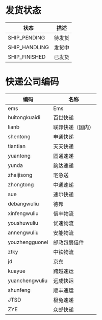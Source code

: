# 发货状态
   状态        |      描述
------------------------------|-----------------------------------
SHIP_PENDING                  |  待发货
SHIP_HANDLING                 |  发货中
SHIP_FINISHED                 |  已发货



# 快递公司编码
   编码        |      名称
------------------------------|-----------------------------------
ems                           |  Ems
huitongkuaidi                 |  百世快递
lianb                         |  联邦快递（国内）
shentong                      |  申通快递
tiantian                      |  天天快递
yuantong                      |  圆通速递
yunda                         |  韵达速递
zhaijisong                    |  宅急送
zhongtong                     |  中通速递
sue                           |  速尔快递
debangwuliu                   |  德邦
xinfengwuliu                  |  信丰物流
youshuwuliu                   |  优速物流
annengwuliu                   |  安能物流
youzhengguonei                |  邮政包裹信件
ztky                          |  中铁物流
jd                            |  京东
kuayue                        |  跨越速运
yuanchengwuliu                |  远成快运
shunfeng                      |  顺丰速运
JTSD                          |  极兔速递
ZYE                           |  众邮快递